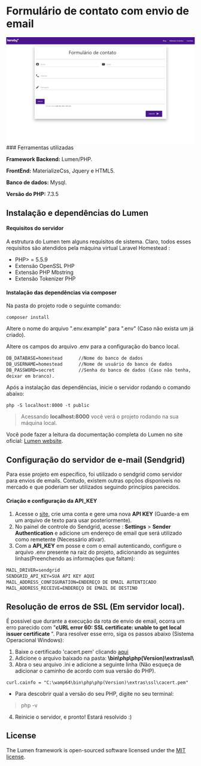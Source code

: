 # Formulário de contato com envio de email

<img src="/public/img/tela.png">
### Ferramentas utilizadas
<p><b>Framework Backend:</b> Lumen/PHP. </p>
<p><b>FrontEnd:</b> MaterializeCss, Jquery e HTML5.</p>
<p><b>Banco de dados:</b> Mysql.</p>
<p><b>Versão do PHP:</b> 7.3.5</p>


## Instalação e dependências do Lumen

#### Requisitos do servidor
A estrutura do Lumen tem alguns requisitos de sistema. Claro, todos esses requisitos são atendidos pela máquina virtual Laravel Homestead :

- PHP> = 5.5.9
- Extensão OpenSSL PHP
- Extensão PHP Mbstring
- Extensão Tokenizer PHP

#### Instalação das dependências via composer

Na pasta do projeto rode o seguinte comando:
```
composer install
```

Altere o nome do arquivo ".env.example" para ".env" (Caso não exista um já criado). 

Altere os campos do arquivo .env para a configuração do banco local.

```
DB_DATABASE=homestead      //Nome do banco de dados
DB_USERNAME=homestead      //Nome de usuário do banco de dados
DB_PASSWORD=secret         //Senha do banco de dados (Caso não tenha, deixar em branco).

```

Após a instalação das dependências, inicie o servidor rodando o comando abaixo:
```
php -S localhost:8000 -t public
```

> Acessando <b>localhost:8000</b> você verá o projeto rodando na sua máquina local.

Você pode fazer a leitura da documentação completa do Lumen no site oficial: [Lumen website](https://lumen.laravel.com/docs).

## Configuração do servidor de e-mail (Sendgrid)
Para esse projeto em específico, foi utilizado o sendgrid como servidor para envios de emails. Contudo, existem outras opçõos disponíveis no mercado e que poderiam ser utilizados seguindo princípios parecidos.

#### Criação e configuração da API_KEY

1. Acesse o [site](app.sendgrid.com), crie uma conta e gere uma nova <b>API KEY</b> (Guarde-a em um arquivo de texto para usar posteriormente).
2. No painel de controle do Sendgrid, acesse : <b>Settings</b> > <b>Sender Authentication</b> e adicione um endereço de email que será utilizado como remetente (Necessário ativar).
3. Com a <b>API_KEY</b> em posse e com o email autenticando, configure o arquivo .env presente na raiz do projeto, adicionando as seguintes linhas(Preenchendo as informações que faltam): 
```
MAIL_DRIVER=sendgrid
SENDGRID_API_KEY=SUA API KEY AQUI
MAIL_ADDRESS_CONFIGURATION=ENDEREÇO DE EMAIL AUTENTICADO
MAIL_ADDRESS_RECEIVE=ENDEREÇO DE EMAIL DE DESTINO
```



## Resolução de erros de SSL (Em servidor local). 

É possível que durante a execução da rota de envio de email, ocorra um erro parecido com "<b>cURL error 60: SSL certificate: unable to get local issuer certificate
</b>". Para resolver esse erro, siga os passos abaixo (Sistema Operacional Windows):

1. Baixe o certificado 'cacert.pem' clicando [aqui](https://curl.haxx.se/docs/caextract.html)
2. Adicione o arquivo baixado na pasta: <b> \bin\php\php(Version)\extras\ssl\ </b> 
3. Abra o seu arquivo .ini e adicione a seguinte linha (Não esqueça de adicionar o caminho de acordo com sua versão do PHP).
```
curl.cainfo = "C:\wamp64\bin\php\php(Version)\extras\ssl\cacert.pem"
```
-  Para descobrir qual a versão do seu PHP, digite no seu terminal: 
> php -v
4. Reinicie o servidor, e pronto! Estará resolvido :)

## License

The Lumen framework is open-sourced software licensed under the [MIT license](https://opensource.org/licenses/MIT).
